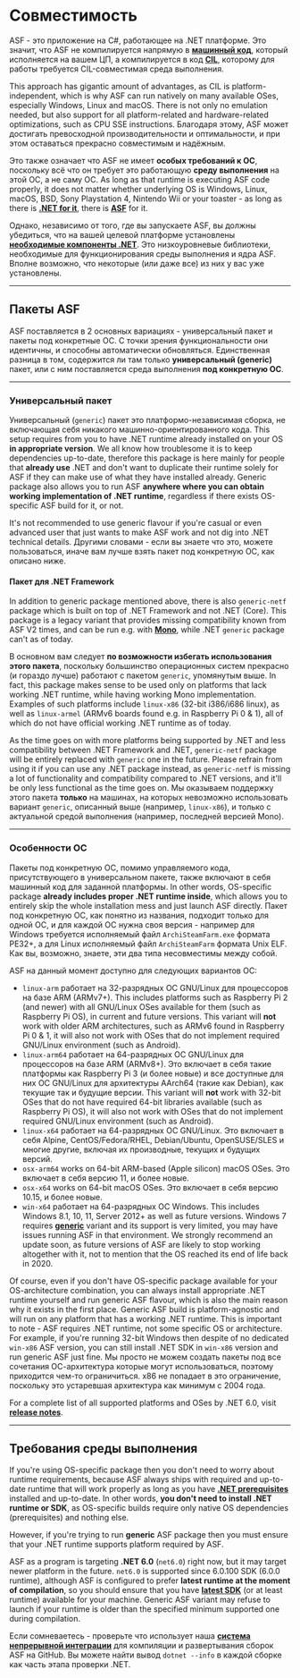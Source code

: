 # Совместимость

ASF - это приложение на C#, работающее на .NET платформе. Это значит, что ASF не компилируется напрямую в **[машинный код](https://ru.wikipedia.org/wiki/%D0%9C%D0%B0%D1%88%D0%B8%D0%BD%D0%BD%D1%8B%D0%B9_%D0%BA%D0%BE%D0%B4)**, который исполняется на вашем ЦП, а компилируется в код **[CIL](https://ru.wikipedia.org/wiki/Common_Intermediate_Language)**, которому для работы требуется CIL-совместимая среда выполнения.

This approach has gigantic amount of advantages, as CIL is platform-independent, which is why ASF can run natively on many available OSes, especially Windows, Linux and macOS. There is not only no emulation needed, but also support for all platform-related and hardware-related optimizations, such as CPU SSE instructions. Благодаря этому, ASF может достигать превосходной производительности и оптимальности, и при этом оставаться прекрасно совместимым и надёжным.

Это также означает что ASF не имеет **особых требований к ОС**, поскольку всё что он требует это работающую **среду выполнения** на этой ОС, а не саму ОС. As long as that runtime is executing ASF code properly, it does not matter whether underlying OS is Windows, Linux, macOS, BSD, Sony Playstation 4, Nintendo Wii or your toaster - as long as there is **[.NET for it](https://dotnet.microsoft.com/download/dotnet)**, there is **[ASF](https://github.com/JustArchiNET/ArchiSteamFarm/releases/latest)** for it.

Однако, независимо от того, где вы запускаете ASF, вы должны убедиться, что на вашей целевой платформе установлены **[необходимые компоненты .NET](https://github.com/dotnet/core/blob/main/Documentation/prereqs.md)**. Это низкоуровневые библиотеки, необходимые для функционирования среды выполнения и ядра ASF. Вполне возможно, что некоторые (или даже все) из них у вас уже установлены.

---

## Пакеты ASF

ASF поставляется в 2 основных вариациях - универсальный пакет и пакеты под конкретные ОС. С точки зрения функциональности они идентичны, и способны автоматически обновляться. Единственная разница в том, содержится ли там только **универсальный (generic)** пакет, или с ним поставляется среда выполнения **под конкретную ОС**.

---

### Универсальный пакет

Универсальный (`generic`) пакет это платформо-независимая сборка, не включающая себя никакого машинно-ориентированного кода. This setup requires from you to have .NET runtime already installed on your OS **in appropriate version**. We all know how troublesome it is to keep dependencies up-to-date, therefore this package is here mainly for people that **already use** .NET and don't want to duplicate their runtime solely for ASF if they can make use of what they have installed already. Generic package also allows you to run ASF **anywhere where you can obtain working implementation of .NET runtime**, regardless if there exists OS-specific ASF build for it, or not.

It's not recommended to use generic flavour if you're casual or even advanced user that just wants to make ASF work and not dig into .NET technical details. Другими словами - если вы знаете что это, можете пользоваться, иначе вам лучше взять пакет под конкретную ОС, как описано ниже.

#### Пакет для .NET Framework

In addition to generic package mentioned above, there is also `generic-netf` package which is built on top of .NET Framework and not .NET (Core). This package is a legacy variant that provides missing compatibility known from ASF V2 times, and can be run e.g. with **[Mono](https://www.mono-project.com)**, while .NET `generic` package can't as of today.

В основном вам следует **по возможности избегать использования этого пакета**, поскольку большинство операционных систем прекрасно (и гораздо лучше) работают с пакетом `generic`, упомянутым выше. In fact, this package makes sense to be used only on platforms that lack working .NET runtime, while having working Mono implementation. Examples of such platforms include `linux-x86` (32-bit i386/i686 linux), as well as `linux-armel` (ARMv6 boards found e.g. in Raspberry Pi 0 & 1), all of which do not have official working .NET runtime as of today.

As the time goes on with more platforms being supported by .NET and less compatibility between .NET Framework and .NET, `generic-netf` package will be entirely replaced with `generic` one in the future. Please refrain from using it if you can use any .NET package instead, as `generic-netf` is missing a lot of functionality and compatibility compared to .NET versions, and it'll be only less functional as the time goes on. Мы оказываем поддержку этого пакета **только** на машинах, на которых невозможно использовать вариант `generic`, описанный выше (например, `linux-x86`), и только с актуальной средой выполнения (например, последней версией Mono).

---

### Особенности OC

Пакеты под конкретную ОС, помимо управляемого кода, присутствующего в универсальном пакете, также включают в себя машинный код для заданной платформы. In other words, OS-specific package **already includes proper .NET runtime inside**, which allows you to entirely skip the whole installation mess and just launch ASF directly. Пакет под конкретную ОС, как понятно из названия, подходит только для одной ОС, и для каждой ОС нужна своя версия - например для Windows требуется исполняемый файл `ArchiSteamFarm.exe` формата PE32+, а для Linux исполняемый файл `ArchiSteamFarm` формата Unix ELF. Как вы, возможно, знаете, эти два типа несовместимы между собой.

ASF на данный момент доступно для следующих вариантов ОС:

- `linux-arm` работает на 32-разрядных ОС GNU/Linux для процессоров на базе ARM (ARMv7+). This includes platforms such as Raspberry Pi 2 (and newer) with all GNU/Linux OSes available for them (such as Raspberry Pi OS), in current and future versions. This variant will **not** work with older ARM architectures, such as ARMv6 found in Raspberry Pi 0 & 1, it will also not work with OSes that do not implement required GNU/Linux environment (such as Android).
- `linux-arm64` работает на 64-разрядных ОС GNU/Linux для процессоров на базе ARM (ARMv8+). Это включает в себя такие платформы как Raspberry Pi 3 (и более новые) и все доступные для них ОС GNU/Linux для архитектуры AArch64 (такие как Debian), как текущие так и будущие версии. This variant will **not** work with 32-bit OSes that do not have required 64-bit libraries available (such as Raspberry Pi OS), it will also not work with OSes that do not implement required GNU/Linux environment (such as Android).
- `linux-x64` работает на 64-разрядных ОС GNU/Linux. Это включает в себя Alpine, CentOS/Fedora/RHEL, Debian/Ubuntu, OpenSUSE/SLES и многие другие, включая их производные, текущих и будущих версий.
- `osx-arm64` works on 64-bit ARM-based (Apple silicon) macOS OSes. Это включает в себя версию 11, и более новые.
- `osx-x64` works on 64-bit macOS OSes. Это включает в себя версию 10.15, и более новые.
- `win-x64` работает на 64-разрядных ОС Windows. This includes Windows 8.1, 10, 11, Server 2012+ as well as future versions. Windows 7 requires **[generic](https://github.com/JustArchiNET/ArchiSteamFarm/wiki/Setting-up#generic-setup)** variant and its support is very limited, you may have issues running ASF in that environment. We strongly recommend an update soon, as future versions of ASF are likely to stop working altogether with it, not to mention that the OS reached its end of life back in 2020.

Of course, even if you don't have OS-specific package available for your OS-architecture combination, you can always install appropriate .NET runtime yourself and run generic ASF flavour, which is also the main reason why it exists in the first place. Generic ASF build is platform-agnostic and will run on any platform that has a working .NET runtime. This is important to note - ASF requires .NET runtime, not some specific OS or architecture. For example, if you're running 32-bit Windows then despite of no dedicated `win-x86` ASF version, you can still install .NET SDK in `win-x86` version and run generic ASF just fine. Мы просто не можем создать пакеты под все сочетания ОС-архитектура которые могут использоваться, поэтому приходится чем-то ограничиться. x86 не попадает в это ограничение, поскольку это устаревшая архитектура как минимум с 2004 года.

For a complete list of all supported platforms and OSes by .NET 6.0, visit **[release notes](https://github.com/dotnet/core/blob/main/release-notes/6.0/supported-os.md)**.

---

## Требования среды выполнения

If you're using OS-specific package then you don't need to worry about runtime requirements, because ASF always ships with required and up-to-date runtime that will work properly as long as you have **[.NET prerequisites](https://github.com/dotnet/core/blob/main/Documentation/prereqs.md)** installed and up-to-date. In other words, **you don't need to install .NET runtime or SDK**, as OS-specific builds require only native OS dependencies (prerequisites) and nothing else.

However, if you're trying to run **generic** ASF package then you must ensure that your .NET runtime supports platform required by ASF.

ASF as a program is targeting **.NET 6.0** (`net6.0`) right now, but it may target newer platform in the future. `net6.0` is supported since 6.0.100 SDK (6.0.0 runtime), although ASF is configured to prefer **latest runtime at the moment of compilation**, so you should ensure that you have **[latest SDK](https://dotnet.microsoft.com/download)** (or at least runtime) available for your machine. Generic ASF variant may refuse to launch if your runtime is older than the specified minimum supported one during compilation.

Если сомневаетесь - проверьте что использует наша **[система непрерывной интеграции](https://github.com/JustArchiNET/ArchiSteamFarm/actions/workflows/publish.yml?query=branch%3Amain)** для компиляции и развертывания сборок ASF на GitHub. Вы можете найти вывод `dotnet --info` в каждой сборке как часть этапа проверки .NET.